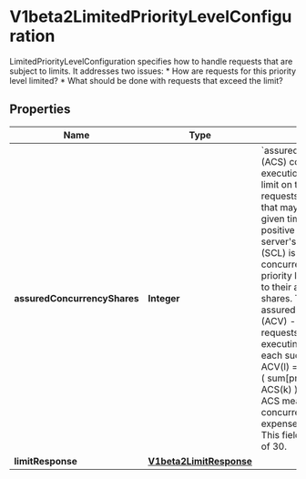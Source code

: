 

# V1beta2LimitedPriorityLevelConfiguration

LimitedPriorityLevelConfiguration specifies how to handle requests that are subject to limits. It addresses two issues:  * How are requests for this priority level limited?  * What should be done with requests that exceed the limit?
## Properties

Name | Type | Description | Notes
------------ | ------------- | ------------- | -------------
**assuredConcurrencyShares** | **Integer** | &#x60;assuredConcurrencyShares&#x60; (ACS) configures the execution limit, which is a limit on the number of requests of this priority level that may be exeucting at a given time.  ACS must be a positive number. The server&#39;s concurrency limit (SCL) is divided among the concurrency-controlled priority levels in proportion to their assured concurrency shares. This produces the assured concurrency value (ACV) --- the number of requests that may be executing at a time --- for each such priority level:              ACV(l) &#x3D; ceil( SCL * ACS(l) / ( sum[priority levels k] ACS(k) ) )  bigger numbers of ACS mean more reserved concurrent requests (at the expense of every other PL). This field has a default value of 30. |  [optional]
**limitResponse** | [**V1beta2LimitResponse**](V1beta2LimitResponse.md) |  |  [optional]



